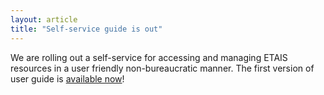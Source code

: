 ```yaml
---
layout: article
title: "Self-service guide is out"
---
```


We are rolling out a self-service for accessing and managing ETAIS resources
in a user friendly non-bureaucratic manner. The first version of user guide is
<a href="https://etais-ee.github.io/etais-web/self_service/">available now</a>!
